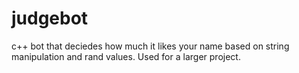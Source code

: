 # judgebot
c++ bot that deciedes how much it likes your name based on string manipulation and rand values. Used for a larger project.
